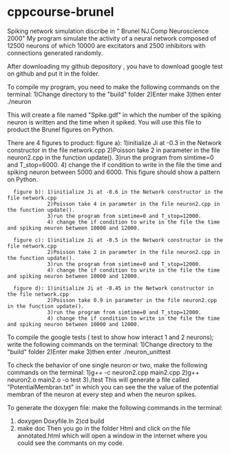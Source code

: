 # cppcourse-brunel
Spiking network simulation discribe in " Brunel  NJ.Comp Neuroscience 2000"
My program simulate the activity of a neural network composed of 12500 neurons of which 10000 are excitators and 2500 inhibitors with 
connections generated randomly.

After downloading my github depository , you have to download google test on github and put it in the folder.

To compile my program, you need to make the following commands on the terminal:
1)Change directory to the "build" folder 
2)Enter make
3)then enter ./neuron

This will create a file named "Spike.gdf" in which the number of the spiking neuron is written and the time when it spiked.
You will use this file to product the Brunel figures on Python.

There are 4 figures to product:
      figure a): 1)initialize Ji at -0.3 in the Network constructor in the file network.cpp
                 2)Poisson take 2 in parameter in the file neuron2.cpp in the function update().
                 3)run the program from simtime=0 and T_stop=6000.
                 4) change the if condition to write in the file the time and spiking neuron between 5000 and 6000.
                 This figure should show a pattern on Python.
                 
      figure b): 1)initialize Ji at -0.6 in the Network constructor in the file network.cpp
                 2)Poisson take 4 in parameter in the file neuron2.cpp in the function update().
                 3)run the program from simtime=0 and T_stop=12000.
                 4) change the if condition to write in the file the time and spiking neuron between 10000 and 12000.
                 
      figure c): 1)initialize Ji at -0.5 in the Network constructor in the file network.cpp
                 2)Poisson take 2 in parameter in the file neuron2.cpp in the function update().
                 3)run the program from simtime=0 and T_stop=12000.
                 4) change the if condition to write in the file the time and spiking neuron between 10000 and 12000.
                 
      figure d): 1)initialize Ji at -0.45 in the Network constructor in the file network.cpp
                 2)Poisson take 0.9 in parameter in the file neuron2.cpp in the function update().
                 3)run the program from simtime=0 and T_stop=12000.
                 4) change the if condition to write in the file the time and spiking neuron between 10000 and 12000.
                 
                 
To compile the google tests ( test to show how interact 1 and 2 neurons); write the following commands on the terminal:
1)Change directory to the "build" folder 
2)Enter make
3)then enter ./neuron_unittest

To check the behavior of one single neuron or two, make the following commands on the terminal:
1)g++ -c neuron2.cpp main2.cpp 
2)g++ neuron2.o main2.o -o test
3)./test
This will generate a file called "PotentialMembran.txt" in which you can see the the value of the potential membran of the neuron at every step
and when the neuron spikes.

To generate the doxygen file:
make the following commands in the terminal:
1) doxygen Doxyfile.In
2)cd build
3) make doc 
Then you go in the folder Html and click on the file annotated.html which will open a window in the internet where you could see the commants
on my code.



                 
                 
                 
                 
        
      
